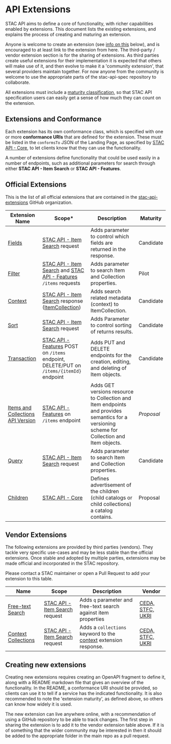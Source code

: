 # API Extensions

STAC API aims to define a core of functionality, with richer capabilities enabled by extensions. This document
lists the existing extensions, and explains the process of creating and maturing an extension. 

Anyone is welcome to create an extension (see [info on this](#creating-new-extensions) below), and is encouraged to at least 
link to the extension from here.
The third-party / vendor extension section is for the sharing of extensions. As third parties create useful extensions for their implementation
it is expected that others will make use of it, and then evolve to make it a 'community extension', that several providers maintain together.
For now anyone from the community is welcome to use the appropriate parts of the stac-api-spec repository to collaborate.

All extensions must include a [maturity classification](README.md#maturity-classification), so that STAC API
specification users can easily get a sense of how much they can count on the extension. 

## Extensions and Conformance

Each extension has its own conformance class, which is specified with one or more **conformance URIs**
that are defined for the extension. These must be listed in the `conformsTo` JSON of the Landing Page,
as specified by [STAC API - Core](core/), to let clients know that they can use the functionality. 

A number of extensions define functionality that could be used easily in a number of endpoints, such
as additional parameters for search through either **STAC API - Item Search** or **STAC API - Features**.

## Official Extensions

This is the list of all official extensions that are contained in the 
[stac-api-extensions](https://github.com/stac-api-extensions) GitHub organization.

| Extension Name                                                                                          | Scope*                                                                                                     | Description                                                                                                                                 | Maturity   |
| ------------------------------------------------------------------------------------------------------- | ---------------------------------------------------------------------------------------------------------- | ------------------------------------------------------------------------------------------------------------------------------------------- | ---------- |
| [Fields](https://github.com/stac-api-extensions/fields/blob/main/README.md)                             | [STAC API - Item Search](item-search/) request                                                             | Adds parameter to control which fields are returned in the response.                                                                        | Candidate  |
| [Filter](https://github.com/stac-api-extensions/filter/blob/main/README.md)                             | [STAC API - Item Search](item-search/) and [STAC API - Features](ogcapi-features) `/items` requests        | Adds parameter to search Item and Collection properties.                                                                                    | Pilot      |
| [Context](https://github.com/stac-api-extensions/context/blob/main/README.md)                           | [STAC API - Item Search](item-search/) response ([ItemCollection](fragments/itemcollection/README.md))     | Adds search related metadata (context) to ItemCollection.                                                                                   | Candidate  |
| [Sort](https://github.com/stac-api-extensions/sort/blob/main/README.md)                                 | [STAC API - Item Search](item-search/) request                                                             | Adds Parameter to control sorting of returns results.                                                                                       | Candidate  |
| [Transaction](https://github.com/stac-api-extensions/transaction/blob/main/README.md)                   | [STAC API - Features](ogcapi-features) POST on `/items` endpoint, DELETE/PUT on `/items/{itemId}` endpoint | Adds PUT and DELETE endpoints for the creation, editing, and deleting of Item objects.                                                      | Candidate  |
| [Items and Collections API Version](https://github.com/stac-api-extensions/version/blob/main/README.md) | [STAC API - Features](ogcapi-features) on `/items` endpoint                                                | Adds GET versions resource to Collection and Item endpoints and provides semantics for a versioning scheme for Collection and Item objects. | *Proposal* |
| [Query](https://github.com/stac-api-extensions/query/blob/main/README.md)                               | [STAC API - Item Search](item-search/) request                                                             | Adds parameter to search Item and Collection properties.                                                                                    | Candidate  |
| [Children](https://github.com/stac-api-extensions/children/blob/main/README.md)                         | [STAC API - Core](core/)                                                                                   | Defines advertisement of the children (child catalogs or child collections) a catalog contains.                                             | Proposal   |

## Vendor Extensions

The following extensions are provided by third parties (vendors). They tackle very specific
use-cases and may be less stable than the official extensions. Once stable and adopted by multiple
parties, extensions may be made official and incorporated in the STAC repository.

Please contact a STAC maintainer or open a Pull Request to add your extension to this table.

| Name                                                                       | Scope                                          | Description                                                                                                                                  | Vendor                                         |
| -------------------------------------------------------------------------- | ---------------------------------------------- | -------------------------------------------------------------------------------------------------------------------------------------------- | ---------------------------------------------- |
| [Free-text Search](https://github.com/cedadev/stac-freetext-search)        | [STAC API - Item Search](item-search/) request | Adds `q` parameter and free-text search against item properties                                                                              | [CEDA, STFC, UKRI](https://github.com/cedadev) |
| [Context Collections](https://github.com/cedadev/stac-context-collections) | [STAC API - Item Search](item-search/) request | Adds a `collections` keyword to the [context](https://github.com/radiantearth/stac-api-spec/tree/main/fragments/context) extension response. | [CEDA, STFC, UKRI](https://github.com/cedadev) |

## Creating new extensions

Creating new extensions requires creating an OpenAPI fragment to define it, along with a README markdown file that gives 
an overview of the functionality. In the README, a conformance URI should be provided, so clients can use it to tell if
a service has the indicated functionality. It is also recommended to note the 'extension maturity', as defined above,
so others can know how widely it is used.

The new extension can live anywhere online, with a recommendation of using a GitHub repository to be able to track changes. 
The first step in sharing the extension is to add it to the vendor extension table above. If it is of something
that the wider community may be interested in then it should be added to the appropriate folder in the main repo as a pull 
request. 
